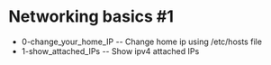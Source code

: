 # Networking basics #1
- 0-change_your_home_IP -- Change home ip using /etc/hosts file
- 1-show_attached_IPs -- Show ipv4 attached IPs
